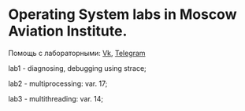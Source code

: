 # Operating System labs in Moscow Aviation Institute.

Помощь с лабораторными: [Vk](https://vk.com/id551766246), [Telegram](https://t.me/Iamtheplague)

lab1 - diagnosing, debugging using strace;

lab2 - multiprocessing: var. 17;

lab3 - multithreading: var. 14;

